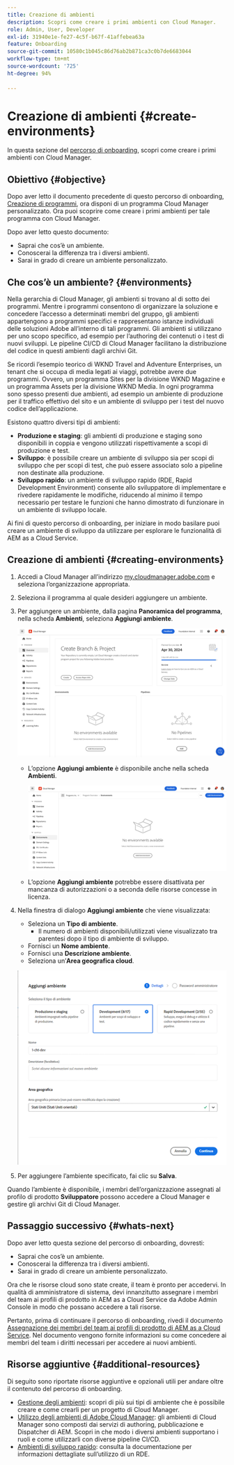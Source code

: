 ```yaml
---
title: Creazione di ambienti
description: Scopri come creare i primi ambienti con Cloud Manager.
role: Admin, User, Developer
exl-id: 31940e1e-fe27-4c5f-b67f-41affebea63a
feature: Onboarding
source-git-commit: 10580c1b045c86d76ab2b871ca3c0b7de6683044
workflow-type: tm+mt
source-wordcount: '725'
ht-degree: 94%

---
```


# Creazione di ambienti {#create-environments}

In questa sezione del [percorso di onboarding](overview.md), scopri come creare i primi ambienti con Cloud Manager.

## Obiettivo {#objective}

Dopo aver letto il documento precedente di questo percorso di onboarding, [Creazione di programmi](create-program.md), ora disponi di un programma Cloud Manager personalizzato. Ora puoi scoprire come creare i primi ambienti per tale programma con Cloud Manager.

Dopo aver letto questo documento:

* Saprai che cos’è un ambiente.
* Conoscerai la differenza tra i diversi ambienti.
* Sarai in grado di creare un ambiente personalizzato.

## Che cos’è un ambiente? {#environments}

Nella gerarchia di Cloud Manager, gli ambienti si trovano al di sotto dei programmi. Mentre i programmi consentono di organizzare la soluzione e concedere l’accesso a determinati membri del gruppo, gli ambienti appartengono a programmi specifici e rappresentano istanze individuali delle soluzioni Adobe all’interno di tali programmi. Gli ambienti si utilizzano per uno scopo specifico, ad esempio per l’authoring dei contenuti o i test di nuovi sviluppi. Le pipeline CI/CD di Cloud Manager facilitano la distribuzione del codice in questi ambienti dagli archivi Git.

Se ricordi l’esempio teorico di WKND Travel and Adventure Enterprises, un tenant che si occupa di media legati ai viaggi, potrebbe avere due programmi. Ovvero, un programma Sites per la divisione WKND Magazine e un programma Assets per la divisione WKND Media. In ogni programma sono spesso presenti due ambienti, ad esempio un ambiente di produzione per il traffico effettivo del sito e un ambiente di sviluppo per i test del nuovo codice dell’applicazione.

Esistono quattro diversi tipi di ambienti:

* **Produzione e staging**: gli ambienti di produzione e staging sono disponibili in coppia e vengono utilizzati rispettivamente a scopi di produzione e test.
* **Sviluppo**: è possibile creare un ambiente di sviluppo sia per scopi di sviluppo che per scopi di test, che può essere associato solo a pipeline non destinate alla produzione.
* **Sviluppo rapido**: un ambiente di sviluppo rapido (RDE, Rapid Development Environment) consente allo sviluppatore di implementare e rivedere rapidamente le modifiche, riducendo al minimo il tempo necessario per testare le funzioni che hanno dimostrato di funzionare in un ambiente di sviluppo locale.

Ai fini di questo percorso di onboarding, per iniziare in modo basilare puoi creare un ambiente di sviluppo da utilizzare per esplorare le funzionalità di AEM as a Cloud Service.

## Creazione di ambienti {#creating-environments}

1. Accedi a Cloud Manager all’indirizzo [my.cloudmanager.adobe.com](https://my.cloudmanager.adobe.com/) e seleziona l’organizzazione appropriata.

1. Seleziona il programma al quale desideri aggiungere un ambiente.

1. Per aggiungere un ambiente, dalla pagina **Panoramica del programma**, nella scheda **Ambienti**, seleziona **Aggiungi ambiente**.

   ![Scheda Ambienti](/help/implementing/cloud-manager/assets/no-environments.png)

   * L’opzione **Aggiungi ambiente** è disponibile anche nella scheda **Ambienti**.

     ![Scheda Ambienti](/help/implementing/cloud-manager/assets/environments-tab.png)

   * L’opzione **Aggiungi ambiente** potrebbe essere disattivata per mancanza di autorizzazioni o a seconda delle risorse concesse in licenza.

1. Nella finestra di dialogo **Aggiungi ambiente** che viene visualizzata:

   * Seleziona un **Tipo di ambiente**.
      * Il numero di ambienti disponibili/utilizzati viene visualizzato tra parentesi dopo il tipo di ambiente di sviluppo.
   * Fornisci un **Nome ambiente**.
   * Fornisci una **Descrizione ambiente**.
   * Seleziona un’**Area geografica cloud**.

   ![Finestra di dialogo Aggiungi ambiente](/help/implementing/cloud-manager/assets/add-environment2.png)

1. Per aggiungere l’ambiente specificato, fai clic su **Salva**.

Quando l’ambiente è disponibile, i membri dell’organizzazione assegnati al profilo di prodotto **Sviluppatore** possono accedere a Cloud Manager e gestire gli archivi Git di Cloud Manager.

## Passaggio successivo {#whats-next}

Dopo aver letto questa sezione del percorso di onboarding, dovresti:

* Saprai che cos’è un ambiente.
* Conoscerai la differenza tra i diversi ambienti.
* Sarai in grado di creare un ambiente personalizzato.

Ora che le risorse cloud sono state create, il team è pronto per accedervi. In qualità di amministratore di sistema, devi innanzitutto assegnare i membri del team ai profili di prodotto in AEM as a Cloud Service da Adobe Admin Console in modo che possano accedere a tali risorse.

Pertanto, prima di continuare il percorso di onboarding, rivedi il documento [Assegnazione dei membri del team ai profili di prodotto di AEM as a Cloud Service](assign-profiles-aem.md). Nel documento vengono fornite informazioni su come concedere ai membri del team i diritti necessari per accedere ai nuovi ambienti.

## Risorse aggiuntive {#additional-resources}

Di seguito sono riportate risorse aggiuntive e opzionali utili per andare oltre il contenuto del percorso di onboarding.

* [Gestione degli ambienti](/help/implementing/cloud-manager/manage-environments.md): scopri di più sui tipi di ambiente che è possibile creare e come crearli per un progetto di Cloud Manager.
* [Utilizzo degli ambienti di Adobe Cloud Manager](https://experienceleague.adobe.com/docs/experience-manager-learn/cloud-service/cloud-manager/environments.html?lang=it): gli ambienti di Cloud Manager sono composti dai servizi di authoring, pubblicazione e Dispatcher di AEM. Scopri in che modo i diversi ambienti supportano i ruoli e come utilizzarli con diverse pipeline CI/CD.
* [Ambienti di sviluppo rapido](/help/implementing/developing/introduction/rapid-development-environments.md): consulta la documentazione per informazioni dettagliate sull’utilizzo di un RDE.
<!-- ERROR: Not Found (HTTP error 404) * [AEM Champion Tips and Tricks - Cloud Manager Environment Types](https://experienceleague.adobe.com/docs/experience-manager-learn/cloud-service/expert-resources/aem-champions/environment-types.md) - Watch this video for an overview of Cloud Manager environment types from an AEM champion. -->

